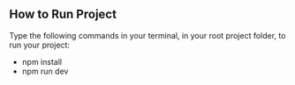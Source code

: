 ## How to Run Project

Type the following commands in your terminal, in your root project folder, to run your project:
- npm install
- npm run dev

